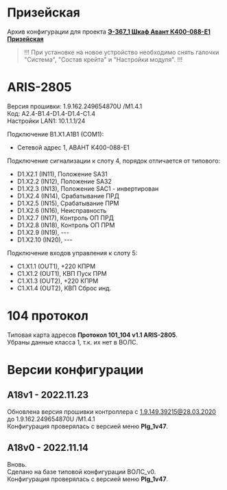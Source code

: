 ﻿Призейская
==========

Архив конфигурации для проекта **[Э-367_1 Шкаф Авант К400-088-E1 Призейская](Э-367_1_Шкаф_Авант_К400-088-E1_Призейская.pdf)**

> !!! При установке на новое устройство необходимо снять галочки "Система", "Состав крейта" и "Настройки модуля". !!!


# ARIS-2805

Версия прошивки: 1.9.162.249654870U /M1.4.1  
Код: A2.4-B1.4-D1.4-D1.4-C1.4  
Настройки LAN1: 10.1.1.1/24

Подключение B1.X1.A1B1 (COM1):
- Сетевой адрес 1, АВАНТ К400-088-Е1

Подключение сигнализации к слоту 4, порядок отличается от типового:
- D1.X2.1 (IN11), Положение SA31
- D1.X2.2 (IN12), Положение SA32
- D1.X2.3 (IN13), Положение SAC1 - инвертирован
- D1.X2.4 (IN14), Срабатывание ПРД
- D1.X2.5 (IN15), Срабатывание ПРМ
- D1.X2.6 (IN16), Неисправность
- D1.X2.7 (IN17), Контроль ОП ПРД
- D1.X2.8 (IN18), Контроль ОП ПРМ
- D1.X2.9 (IN19), ---
- D1.X2.10 (IN20), ---

Подключение входов управления к слоту 5:
- C1.X1.1 (OUT1), +220 КПРМ
- C1.X1.2 (OUT1), КВП Пуск ПРМ
- C1.X1.3 (OUT2), +220 КПРМ
- C1.X1.4 (OUT2), КВП Сброс инд.


# 104 протокол

Типовая карта адресов **Протокол 101_104 v1.1 ARIS-2805**.  
Убраны данные класса 1, т.к. их нет в ВОЛС.


# Версии конфигурации

## A18v1 - 2022.11.23

Обновлена версия прошивки контроллера с 1.9.149.39215@28.03.2020 до 1.9.162.249654870U /M1.4.1  
Конфигурация проверялась с версией меню **PIg_1v47**.


## A18v0 - 2022.11.14

Вновь.  
Сделано на базе типовой конфигурации ВОЛС_v0.  
Конфигурация проверялась с версией меню **PIg_1v47**.

